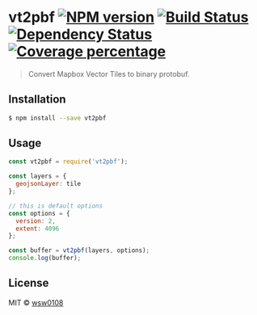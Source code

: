 # vt2pbf [![NPM version][npm-image]][npm-url] [![Build Status][travis-image]][travis-url] [![Dependency Status][daviddm-image]][daviddm-url] [![Coverage percentage][coveralls-image]][coveralls-url]

> Convert Mapbox Vector Tiles to binary protobuf.

## Installation

```sh
$ npm install --save vt2pbf
```

## Usage

```js
const vt2pbf = require('vt2pbf');

const layers = {
  geojsonLayer: tile
};

// this is default options
const options = {
  version: 2,
  extent: 4096
};

const buffer = vt2pbf(layers, options);
console.log(buffer);
```

## License

MIT © [wsw0108](https://github.com/wsw0108)

[npm-image]: https://badge.fury.io/js/vt2pbf.svg
[npm-url]: https://npmjs.org/package/vt2pbf
[travis-image]: https://travis-ci.org/wsw0108/vt2pbf.svg?branch=master
[travis-url]: https://travis-ci.org/wsw0108/vt2pbf
[daviddm-image]: https://david-dm.org/wsw0108/vt2pbf.svg?theme=shields.io
[daviddm-url]: https://david-dm.org/wsw0108/vt2pbf
[coveralls-image]: https://coveralls.io/repos/wsw0108/vt2pbf/badge.svg
[coveralls-url]: https://coveralls.io/r/wsw0108/vt2pbf
